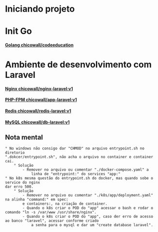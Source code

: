 
# Iniciando projeto


# Init Go

#### [Golang chicowall/codeeducation](https://cloud.docker.com/repository/docker/chicowall/codeeducation) 
# Ambiente de desenvolvimento com Laravel
#### [Nginx chicowall/nginx-laravel:v1](https://cloud.docker.com/repository/docker/chicowall/nginx-laravel)
#### [PHP-FPM chicowall/app-laravel:v1](https://cloud.docker.com/repository/docker/chicowall/laravel)
#### [Redis chicowall/redis-laravel:v1](https://cloud.docker.com/repository/docker/chicowall/redis-laravel)
#### [MySQL chicowall/db-laravel:v1](https://cloud.docker.com/repository/docker/chicowall/db-laravel)


## Nota mental
    ° No windows não consigo dar "CHMOD" no arquivo entrypoint.sh no diretorio 
    ".dokcer/entrypoint.sh", não acha o arquivo no container e container cai.
        ° Solução
            - Remover no arquivo ou comentar "./docker-compose.yaml" a 
                linha de "entrypoint:" do services "app:"
    ° No k8s mesma questão do entrypoint.sh do docker, mas quando sobe o service do nginx
    dar erro 500.
        ° Solução
            - Remover no arquivo ou comentar "./k8s/app/deployment.yaml" na alinha "command:" em spec:
            e containers:, na criação de container.
            - Quando o k8s criar o POD do "app" acessar o bash e rodar o comando "ln -s /var/www /usr/share/nginx".
            - Quando o k8s criar o POD do "app", caso der erro de acesso ao banco "laravel", acessar conforme criado
                a senha para o mysql e dar um "create database laravel".

